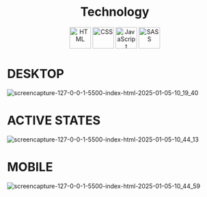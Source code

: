 

<h1 align="center">Technology</h1>
<div align="center">
  <img src="https://cdn.jsdelivr.net/gh/devicons/devicon/icons/html5/html5-original.svg" alt="HTML" width="50" height="50"/>
  <img src="https://cdn.jsdelivr.net/gh/devicons/devicon/icons/css3/css3-original.svg" alt="CSS" width="50" height="50"/>
  <img src="https://cdn.jsdelivr.net/gh/devicons/devicon/icons/javascript/javascript-original.svg" alt="JavaScript" width="50" height="50"/>
  <img src="https://cdn.jsdelivr.net/gh/devicons/devicon/icons/sass/sass-original.svg" alt="SASS" width="50" height="50"/>
</div>





# DESKTOP

![screencapture-127-0-0-1-5500-index-html-2025-01-05-10_19_40](https://github.com/user-attachments/assets/1dec8638-0b95-445e-a141-462d5907e785)



# ACTIVE STATES


![screencapture-127-0-0-1-5500-index-html-2025-01-05-10_44_13](https://github.com/user-attachments/assets/f002c649-0dce-45e9-a4e8-9ffce61514cd)


# MOBILE





![screencapture-127-0-0-1-5500-index-html-2025-01-05-10_44_59](https://github.com/user-attachments/assets/0a40dee4-c61b-4835-b155-a68ee7ef68b5)



